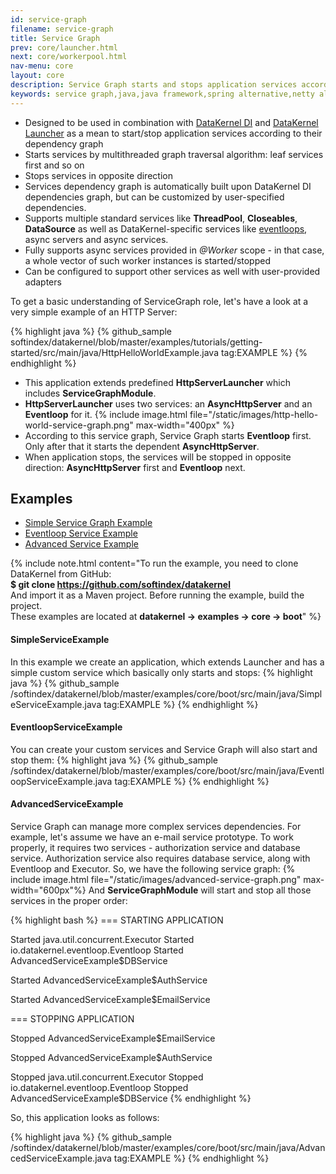```yaml
---
id: service-graph
filename: service-graph
title: Service Graph
prev: core/launcher.html
next: core/workerpool.html
nav-menu: core
layout: core
description: Service Graph starts and stops application services according to their dependency graph using multithreaded graph traversal algorithm.
keywords: service graph,java,java framework,spring alternative,netty alternative,jetty alternative,application services,threadpool,closeables,datasource
---
```


* Designed to be used in combination with [DataKernel DI](/docs/core/di.html) and 
[DataKernel Launcher](/docs/core/launcher.html) as a mean to start/stop application services according to their 
dependency graph
* Starts services by multithreaded graph traversal algorithm: leaf services first and so on
* Stops services in opposite direction
* Services dependency graph is automatically built upon DataKernel DI dependencies graph, but can be customized by 
user-specified dependencies.
* Supports multiple standard services like **ThreadPool**, **Closeables**, **DataSource** as well as DataKernel-specific 
services like [eventloops](/docs/core/eventloop.html), async servers and async services.
* Fully supports async services provided in *@Worker* scope - in that case, a whole vector of such worker instances is 
started/stopped
* Can be configured to support other services as well with user-provided adapters

To get a basic understanding of ServiceGraph role, let's have a look at a very simple example of an HTTP Server:

{% highlight java %}
{% github_sample softindex/datakernel/blob/master/examples/tutorials/getting-started/src/main/java/HttpHelloWorldExample.java tag:EXAMPLE %}
{% endhighlight %}

* This application extends predefined **HttpServerLauncher** which includes **ServiceGraphModule**. 
* **HttpServerLauncher** uses two services: an **AsyncHttpServer** and an **Eventloop** for it. 
{% include image.html file="/static/images/http-hello-world-service-graph.png" max-width="400px" %}
* According to this service graph, Service Graph starts **Eventloop** first. Only after that it starts the dependent 
**AsyncHttpServer**.
* When application stops, the services will be stopped in opposite direction: **AsyncHttpServer** first and 
**Eventloop** next.


## Examples

* [Simple Service Graph Example](#simpleserviceexample)
* [Eventloop Service Example](#eventloopserviceexample)
* [Advanced Service Example](#advancedserviceexample)

{% include note.html content="To run the example, you need to clone DataKernel from GitHub: 
<br> <b>$ git clone https://github.com/softindex/datakernel</b> 
<br> And import it as a Maven project. Before running the example, build the project.
<br> These examples are located at <b>datakernel -> examples -> core -> boot</b>" %}

#### **SimpleServiceExample**
In this example we create an application, which extends Launcher and has a simple custom service which basically only 
starts and stops:
{% highlight java %}
{% github_sample /softindex/datakernel/blob/master/examples/core/boot/src/main/java/SimpleServiceExample.java tag:EXAMPLE %}
{% endhighlight %}

#### **EventloopServiceExample**
You can create your custom services and Service Graph will also start and stop them:
{% highlight java %}
{% github_sample /softindex/datakernel/blob/master/examples/core/boot/src/main/java/EventloopServiceExample.java tag:EXAMPLE %}
{% endhighlight %}

#### **AdvancedServiceExample**
Service Graph can manage more complex services dependencies. For example, let's assume we have an e-mail service 
prototype. To work properly, it requires two services - authorization service and database service. Authorization 
service also requires database service, along with Eventloop and Executor. So, we have the following service graph:
{% include image.html file="/static/images/advanced-service-graph.png" max-width="600px"%}
And **ServiceGraphModule** will start and stop all those services in the proper order:

{% highlight bash %}
 === STARTING APPLICATION

Started java.util.concurrent.Executor 
Started io.datakernel.eventloop.Eventloop 
Started AdvancedServiceExample$DBService 

Started AdvancedServiceExample$AuthService

Started AdvancedServiceExample$EmailService

 === STOPPING APPLICATION

Stopped AdvancedServiceExample$EmailService

Stopped AdvancedServiceExample$AuthService

Stopped java.util.concurrent.Executor
Stopped io.datakernel.eventloop.Eventloop 
Stopped AdvancedServiceExample$DBService
{% endhighlight %}

So, this application looks as follows:

{% highlight java %}
{% github_sample /softindex/datakernel/blob/master/examples/core/boot/src/main/java/AdvancedServiceExample.java tag:EXAMPLE %}
{% endhighlight %}
